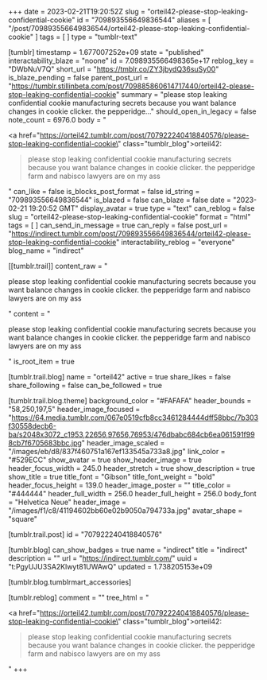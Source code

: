 +++
date = 2023-02-21T19:20:52Z
slug = "orteil42-please-stop-leaking-confidential-cookie"
id = "709893556649836544"
aliases = [ "/post/709893556649836544/orteil42-please-stop-leaking-confidential-cookie" ]
tags = [ ]
type = "tumblr-text"

[tumblr]
timestamp = 1.677007252e+09
state = "published"
interactability_blaze = "noone"
id = 7.098935566498365e+17
reblog_key = "DWbNuV7Q"
short_url = "https://tmblr.co/ZY3jbydQ36suSy00"
is_blaze_pending = false
parent_post_url = "https://tumblr.stillinbeta.com/post/709885860614717440/orteil42-please-stop-leaking-confidential-cookie"
summary = "please stop leaking confidential cookie manufacturing secrets because you want balance changes in cookie clicker. the pepperidge..."
should_open_in_legacy = false
note_count = 6976.0
body = "<p><a href=\"https://orteil42.tumblr.com/post/707922240418840576/please-stop-leaking-confidential-cookie\" class=\"tumblr_blog\">orteil42</a>:</p><blockquote><p>please stop leaking confidential cookie manufacturing secrets because you want balance changes in cookie clicker. the pepperidge farm and nabisco lawyers are on my ass</p></blockquote>"
can_like = false
is_blocks_post_format = false
id_string = "709893556649836544"
is_blazed = false
can_blaze = false
date = "2023-02-21 19:20:52 GMT"
display_avatar = true
type = "text"
can_reblog = false
slug = "orteil42-please-stop-leaking-confidential-cookie"
format = "html"
tags = [ ]
can_send_in_message = true
can_reply = false
post_url = "https://indirect.tumblr.com/post/709893556649836544/orteil42-please-stop-leaking-confidential-cookie"
interactability_reblog = "everyone"
blog_name = "indirect"

[[tumblr.trail]]
content_raw = "<p>please stop leaking confidential cookie manufacturing secrets because you want balance changes in cookie clicker. the pepperidge farm and nabisco lawyers are on my ass</p>"
content = "<p>please stop leaking confidential cookie manufacturing secrets because you want balance changes in cookie clicker. the pepperidge farm and nabisco lawyers are on my ass</p>"
is_root_item = true

[tumblr.trail.blog]
name = "orteil42"
active = true
share_likes = false
share_following = false
can_be_followed = true

[tumblr.trail.blog.theme]
background_color = "#FAFAFA"
header_bounds = "58,250,197,5"
header_image_focused = "https://64.media.tumblr.com/067e0519cfb8cc3461284444dff58bbc/7b303f30558decb6-ba/s2048x3072_c1953,22656,97656,76953/476dbabc684cb6ea061591f998cb7f6705683bbc.jpg"
header_image_scaled = "/images/eb/d8/837f460751a167ef133545a733a8.jpg"
link_color = "#529ECC"
show_avatar = true
show_header_image = true
header_focus_width = 245.0
header_stretch = true
show_description = true
show_title = true
title_font = "Gibson"
title_font_weight = "bold"
header_focus_height = 139.0
header_image_poster = ""
title_color = "#444444"
header_full_width = 256.0
header_full_height = 256.0
body_font = "Helvetica Neue"
header_image = "/images/f1/c8/41194602bb60e02b9050a794733a.jpg"
avatar_shape = "square"

[tumblr.trail.post]
id = "707922240418840576"

[tumblr.blog]
can_show_badges = true
name = "indirect"
title = "indirect"
description = ""
url = "https://indirect.tumblr.com/"
uuid = "t:PgyUJU3SA2Klwyt81UWAwQ"
updated = 1.738205153e+09

[tumblr.blog.tumblrmart_accessories]

[tumblr.reblog]
comment = ""
tree_html = "<p><a href=\"https://orteil42.tumblr.com/post/707922240418840576/please-stop-leaking-confidential-cookie\" class=\"tumblr_blog\">orteil42</a>:</p><blockquote><p>please stop leaking confidential cookie manufacturing secrets because you want balance changes in cookie clicker. the pepperidge farm and nabisco lawyers are on my ass</p></blockquote>"
+++
